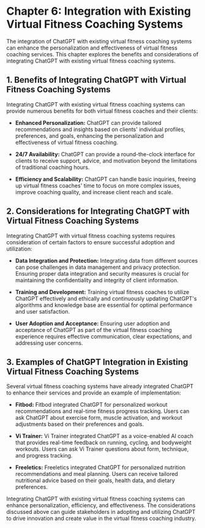 Chapter 6: Integration with Existing Virtual Fitness Coaching Systems
=====================================================================

The integration of ChatGPT with existing virtual fitness coaching systems can enhance the personalization and effectiveness of virtual fitness coaching services. This chapter explores the benefits and considerations of integrating ChatGPT with existing virtual fitness coaching systems.

**1. Benefits of Integrating ChatGPT with Virtual Fitness Coaching Systems**
----------------------------------------------------------------------------

Integrating ChatGPT with existing virtual fitness coaching systems can provide numerous benefits for both virtual fitness coaches and their clients:

* **Enhanced Personalization:** ChatGPT can provide tailored recommendations and insights based on clients' individual profiles, preferences, and goals, enhancing the personalization and effectiveness of virtual fitness coaching.

* **24/7 Availability:** ChatGPT can provide a round-the-clock interface for clients to receive support, advice, and motivation beyond the limitations of traditional coaching hours.

* **Efficiency and Scalability:** ChatGPT can handle basic inquiries, freeing up virtual fitness coaches' time to focus on more complex issues, improve coaching quality, and increase client reach and scale.

**2. Considerations for Integrating ChatGPT with Virtual Fitness Coaching Systems**
-----------------------------------------------------------------------------------

Integrating ChatGPT with virtual fitness coaching systems requires consideration of certain factors to ensure successful adoption and utilization:

* **Data Integration and Protection:** Integrating data from different sources can pose challenges in data management and privacy protection. Ensuring proper data integration and security measures is crucial for maintaining the confidentiality and integrity of client information.

* **Training and Development:** Training virtual fitness coaches to utilize ChatGPT effectively and ethically and continuously updating ChatGPT's algorithms and knowledge base are essential for optimal performance and user satisfaction.

* **User Adoption and Acceptance:** Ensuring user adoption and acceptance of ChatGPT as part of the virtual fitness coaching experience requires effective communication, clear expectations, and addressing user concerns.

**3. Examples of ChatGPT Integration in Existing Virtual Fitness Coaching Systems**
-----------------------------------------------------------------------------------

Several virtual fitness coaching systems have already integrated ChatGPT to enhance their services and provide an example of implementation:

* **Fitbod:** Fitbod integrated ChatGPT for personalized workout recommendations and real-time fitness progress tracking. Users can ask ChatGPT about exercise form, muscle activation, and workout adjustments based on their preferences and goals.

* **Vi Trainer:** Vi Trainer integrated ChatGPT as a voice-enabled AI coach that provides real-time feedback on running, cycling, and bodyweight workouts. Users can ask Vi Trainer questions about form, technique, and progress tracking.

* **Freeletics:** Freeletics integrated ChatGPT for personalized nutrition recommendations and meal planning. Users can receive tailored nutritional advice based on their goals, health data, and dietary preferences.

Integrating ChatGPT with existing virtual fitness coaching systems can enhance personalization, efficiency, and effectiveness. The considerations discussed above can guide stakeholders in adopting and utilizing ChatGPT to drive innovation and create value in the virtual fitness coaching industry.
